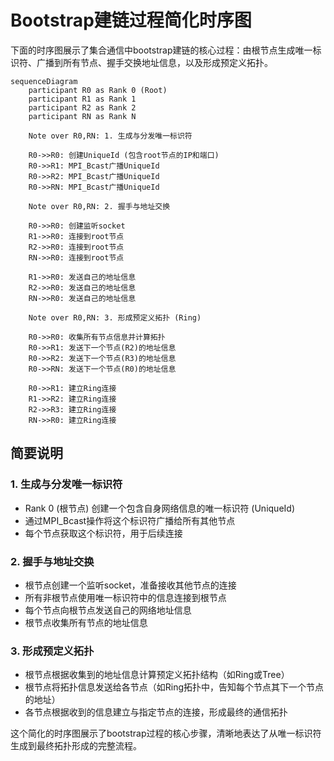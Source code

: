 # Bootstrap建链过程简化时序图

下面的时序图展示了集合通信中bootstrap建链的核心过程：由根节点生成唯一标识符、广播到所有节点、握手交换地址信息，以及形成预定义拓扑。

```mermaid
sequenceDiagram
    participant R0 as Rank 0 (Root)
    participant R1 as Rank 1
    participant R2 as Rank 2
    participant RN as Rank N
    
    Note over R0,RN: 1. 生成与分发唯一标识符
    
    R0->>R0: 创建UniqueId (包含root节点的IP和端口)
    R0->>R1: MPI_Bcast广播UniqueId
    R0->>R2: MPI_Bcast广播UniqueId
    R0->>RN: MPI_Bcast广播UniqueId
    
    Note over R0,RN: 2. 握手与地址交换
    
    R0->>R0: 创建监听socket
    R1->>R0: 连接到root节点
    R2->>R0: 连接到root节点
    RN->>R0: 连接到root节点
    
    R1->>R0: 发送自己的地址信息
    R2->>R0: 发送自己的地址信息
    RN->>R0: 发送自己的地址信息
    
    Note over R0,RN: 3. 形成预定义拓扑 (Ring)
    
    R0->>R0: 收集所有节点信息并计算拓扑
    R0->>R1: 发送下一个节点(R2)的地址信息
    R0->>R2: 发送下一个节点(R3)的地址信息
    R0->>RN: 发送下一个节点(R0)的地址信息
    
    R0->>R1: 建立Ring连接
    R1->>R2: 建立Ring连接
    R2->>R3: 建立Ring连接
    RN->>R0: 建立Ring连接
```

## 简要说明

### 1. 生成与分发唯一标识符
- Rank 0 (根节点) 创建一个包含自身网络信息的唯一标识符 (UniqueId)
- 通过MPI_Bcast操作将这个标识符广播给所有其他节点
- 每个节点获取这个标识符，用于后续连接

### 2. 握手与地址交换
- 根节点创建一个监听socket，准备接收其他节点的连接
- 所有非根节点使用唯一标识符中的信息连接到根节点
- 每个节点向根节点发送自己的网络地址信息
- 根节点收集所有节点的地址信息

### 3. 形成预定义拓扑
- 根节点根据收集到的地址信息计算预定义拓扑结构（如Ring或Tree）
- 根节点将拓扑信息发送给各节点（如Ring拓扑中，告知每个节点其下一个节点的地址）
- 各节点根据收到的信息建立与指定节点的连接，形成最终的通信拓扑

这个简化的时序图展示了bootstrap过程的核心步骤，清晰地表达了从唯一标识符生成到最终拓扑形成的完整流程。
